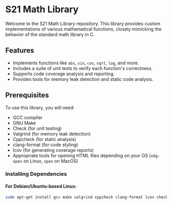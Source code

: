 # S21 Math Library

Welcome to the S21 Math Library repository. This library provides custom implementations of various mathematical functions, closely mimicking the behavior of the standard math library in C.

## Features

- Implements functions like `abs`, `sin`, `cos`, `sqrt`, `log`, and more.
- Includes a suite of unit tests to verify each function's correctness.
- Supports code coverage analysis and reporting.
- Provides tools for memory leak detection and static code analysis.

## Prerequisites

To use this library, you will need:

- GCC compiler
- GNU Make
- Check (for unit testing)
- Valgrind (for memory leak detection)
- Cppcheck (for static analysis)
- clang-format (for code styling)
- lcov (for generating coverage reports)
- Appropriate tools for opening HTML files depending on your OS (`xdg-open` on Linux, `open` on MacOS)

### Installing Dependencies

#### For Debian/Ubuntu-based Linux:

```bash
sudo apt-get install gcc make valgrind cppcheck clang-format lcov check libsubunit-dev libcheck-dev
